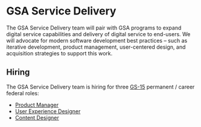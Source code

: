 # GSA Service Delivery
The GSA Service Delivery team will pair with GSA programs to expand digital service capabilities and delivery of digital service to end-users. We will advocate for modern software development best practices – such as iterative development, product management, user-centered design, and acquisition strategies to support this work.

## Hiring
The GSA Service Delivery team is hiring for three [GS-15](https://www.opm.gov/policy-data-oversight/pay-leave/salaries-wages/2022/general-schedule/) permanent / career federal roles:
- [Product Manager](https://github.com/vickimcfadden/GSA-Service-Delivery/blob/main/Product_Manager.md)
- [User Experience Designer](https://github.com/vickimcfadden/GSA-Service-Delivery/blob/main/User_Experience_Designer.md)
- [Content Designer](https://github.com/vickimcfadden/GSA-Service-Delivery/blob/main/Content_Designer.md)
